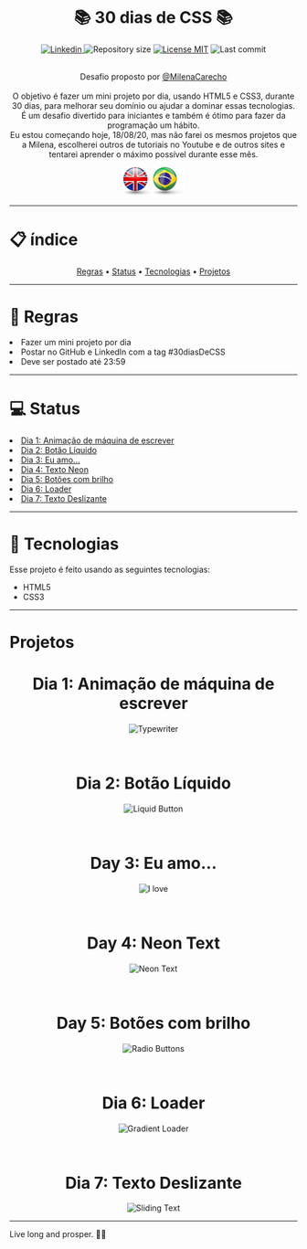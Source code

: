 <h1 align="center">📚 30 dias de CSS 📚</h1>

<div align="center">
    <a href="https://www.linkedin.com/in/thais-quintela/">
        <img src="https://img.shields.io/static/v1?label=%20&message=Thais%20Quintela&color=brightgreen&style=plastic&logo=LinkedIn" alt="Linkedin"/>
    </a>  
    <a><img src="https://img.shields.io/github/repo-size/ThaisQuintela/30daysofCSS?color=brightgreen&style=plastic" alt="Repository size" /></a>  
    <a href="https://github.com/ThaisQuintela/30daysofCSS/LICENSE.txt"><img src="https://img.shields.io/github/license/ThaisQuintela/NLW-Proffy?color=brightgreen&style=plastic" alt="License MIT" /></a>  
    <a><img src="https://img.shields.io/github/last-commit/ThaisQuintela/30daysofCSS?style=plastic" alt="Last commit" /></a><br><br>
</div>

<p align="center">Desafio proposto por <a href="https://github.com/MilenaCarecho/30diasDeCSS">@MilenaCarecho</a><br><br>O objetivo é fazer um mini projeto por dia, usando HTML5 e CSS3, durante 30 dias, para melhorar seu domínio ou ajudar a dominar essas tecnologias. É um desafio divertido para iniciantes e também é ótimo para fazer da programação um hábito.<br> Eu estou começando hoje, 18/08/20, mas não farei os mesmos projetos que a Milena, escolherei outros de tutoriais no Youtube e de outros sites e tentarei aprender o máximo possível durante esse mês.</p>

<p align="center">
    <a href="README.md"><img src="/.github/england flag.png" alt="English" height="50" /></a>
    <a href="README-pt.md"><img src="/.github/brazil flag.png" alt="Português" height="50" /></a>
</p>

---

<h1>📋 índice</h1>
<div align="center">
    <a href="#rules">Regras</a> • 
    <a href="#status">Status</a> • 
    <a href="#technologies">Tecnologias</a> • 
    <a href="#projects">Projetos</a>
</div>

---

<div id="rules">
    <h1>📜 Regras</h1>
        <lu>
            <li>Fazer um mini projeto por dia</li>
            <li>Postar no GitHub e LinkedIn com a tag #30diasDeCSS</li>
            <li>Deve ser postado até 23:59</li>
        </lu>
</div>


---

<div id="status">
    <h1>💻 Status</h1>
    <lu>
        <a href="#day1"><li>Dia 1: Animação de máquina de escrever</li></a>
        <a href="#day2"><li>Dia 2: Botão Líquido</li></a>
        <a href="#day3"><li>Dia 3: Eu amo...</li></a>
        <a href="#day4"><li>Dia 4: Texto Neon</li></a>
        <a href="#day5"><li>Dia 5: Botões com brilho</li></a>
        <a href="#day6"><li>Dia 6: Loader</li></a>
        <a href="#day7"><li>Dia 7: Texto Deslizante</li></a>
    </lu>
</div>

---

<div id="technologies">
    <h1>🚀 Tecnologias</h1>
    <p>Esse projeto é feito usando as seguintes tecnologias:</p>
    <ul>
        <li>HTML5</li>
        <li>CSS3</li>
    </ul>
</div>

---

<div id="projects">
    <h1>Projetos</h1>
    <div id="day1" align="center">
    <h1>Dia 1: Animação de máquina de escrever</h1>
    
![Typewriter](https://user-images.githubusercontent.com/69700012/90462000-3680e580-e0de-11ea-8d3a-06a0dadde5e2.gif)
    </div><br>
    <div id="day2" align="center">
        <h1>Dia 2: Botão Líquido</h1>

![Liquid Button](https://user-images.githubusercontent.com/69700012/90673208-c5e8de80-e22d-11ea-816a-4bf7374875a2.gif)
    </div><br>
    <div id="day3" align="center">
        <h1>Day 3: Eu amo...</h1>

![I love](https://user-images.githubusercontent.com/69700012/90828544-9660d180-e314-11ea-959f-61b9bf650509.gif)
    </div><br>
    <div id="day4" align="center">
        <h1>Day 4: Neon Text</h1>

![Neon Text](https://user-images.githubusercontent.com/69700012/90946442-24b38100-e403-11ea-84e5-01c8dbda39fb.gif)
    </div><br>
    <div id="day5" align="center">
        <h1>Day 5: Botões com brilho</h1>

![Radio Buttons](https://user-images.githubusercontent.com/69700012/90968933-bfc25e80-e4c8-11ea-8fab-dbd6c0bd2255.gif)
    </div><br>
    <div id="day6" align="center">
        <h1>Dia 6: Loader</h1>

![Gradient Loader](https://user-images.githubusercontent.com/69700012/90997107-03839980-e597-11ea-9366-6991d67b061d.gif)
    </div><br>
    <div id="day7" align="center">
        <h1>Dia 7: Texto Deslizante</h1>

![Sliding Text](https://user-images.githubusercontent.com/69700012/91375414-02e63f80-e7f1-11ea-9735-ce962b9b3767.gif)
    </div>
</div>

---

<p>Live long and prosper. 🖖🏻</p>
